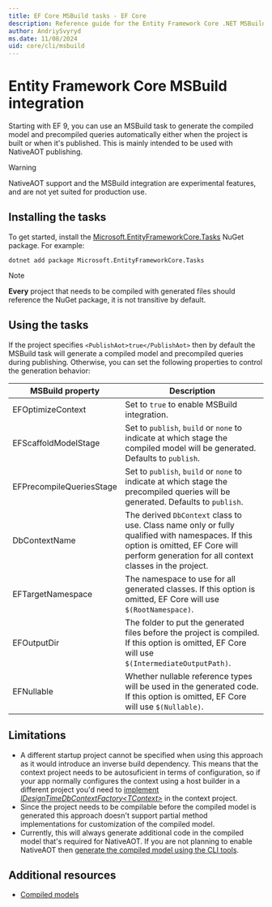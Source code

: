 ```yaml
---
title: EF Core MSBuild tasks - EF Core
description: Reference guide for the Entity Framework Core .NET MSBuild tasks
author: AndriySvyryd
ms.date: 11/08/2024
uid: core/cli/msbuild
---
```


# Entity Framework Core MSBuild integration

Starting with EF 9, you can use an MSBuild task to generate the compiled model and precompiled queries automatically either when the project is built or when it's published. This is mainly intended to be used with NativeAOT publishing.

> [!WARNING]
> NativeAOT support and the MSBuild integration are experimental features, and are not yet suited for production use.

## Installing the tasks

To get started, install the [Microsoft.EntityFrameworkCore.Tasks](https://www.nuget.org/packages/Microsoft.EntityFrameworkCore.Tasks) NuGet package. For example:

```dotnetcli
dotnet add package Microsoft.EntityFrameworkCore.Tasks
```

> [!NOTE]
> **Every** project that needs to be compiled with generated files should reference the NuGet package, it is not transitive by default.

## Using the tasks

If the project specifies `<PublishAot>true</PublishAot>` then by default the MSBuild task will generate a compiled model and precompiled queries during publishing. Otherwise, you can set the following properties to control the generation behavior:

| MSBuild property   | Description                                                                                                                                                                                                     |
|--------------------|-----------------------------------------------------------------------------------------------------------------------------------------------------------------------------------------------------------------|
| EFOptimizeContext  | Set to `true` to enable MSBuild integration.                                                                                                                                                                |
| EFScaffoldModelStage | Set to `publish`, `build` or `none` to indicate at which stage the compiled model will be generated. Defaults to `publish`.                        |
| EFPrecompileQueriesStage | Set to `publish`, `build` or `none` to indicate at which stage the precompiled queries will be generated. Defaults to `publish`.                        |
| DbContextName      | The derived `DbContext` class to use. Class name only or fully qualified with namespaces. If this option is omitted, EF Core will perform generation for all context classes in the project. |
| EFTargetNamespace  | The namespace to use for all generated classes. If this option is omitted, EF Core will use `$(RootNamespace)`.                      |
| EFOutputDir        | The folder to put the generated files before the project is compiled. If this option is omitted, EF Core will use `$(IntermediateOutputPath)`.                      |
| EFNullable        | Whether nullable reference types will be used in the generated code. If this option is omitted, EF Core will use `$(Nullable)`.                      |

## Limitations

* A different startup project cannot be specified when using this approach as it would introduce an inverse build dependency. This means that the context project needs to be autosuficient in terms of configuration, so if your app normally configures the context using a host builder in a different project you'd need to [implement _IDesignTimeDbContextFactory&lt;TContext&gt;_](xref:core/cli/dbcontext-creation#from-a-design-time-factory) in the context project.
* Since the project needs to be compilable before the compiled model is generated this approach doesn't support partial method implementations for customization of the compiled model.
* Currently, this will always generate additional code in the compiled model that's required for NativeAOT. If you are not planning to enable NativeAOT then [generate the compiled model using the CLI tools](xref:core/cli/dotnet#optimize).

## Additional resources

* [Compiled models](xref:core/performance/advanced-performance-topics#compiled-models)
